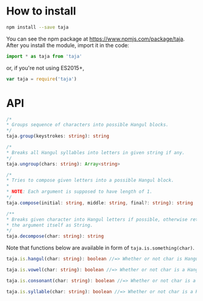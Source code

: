 # How to install

```bash
npm install --save taja
```

You can see the npm package at <https://www.npmjs.com/package/taja>.  
After you install the module, import it in the code:

```js
import * as taja from 'taja'
```

or, if you're not using ES2015+,

```js
var taja = require('taja')
```

# API

```ts
/*
* Groups sequence of characters into possible Hangul blocks.
*/
taja.group(keystrokes: string): string
```

```ts
/*
* Breaks all Hangul syllables into letters in given string if any.
*/
taja.ungroup(chars: string): Array<string>
```

```ts
/*
* Tries to compose given letters into a possible Hangul block.
*
* NOTE: Each argument is supposed to have length of 1.
*/
taja.compose(initial: string, middle: string, final?: string): string
```

```ts
/**
* Breaks given character into Hangul letters if possible, otherwise return
* the argument itself as String.
*/
taja.decompose(char: string): string
```

Note that functions below are available in form of `taja.is.something(char)`.

```ts
taja.is.hangul(char: string): boolean //=> Whether or not char is Hangul
```

```ts
taja.is.vowel(char: string): boolean //=> Whether or not char is a Hangul vowel
```

```ts
taja.is.consonant(char: string): boolean //=> Whether or not char is a Hangul consonant
```

```ts
taja.is.syllable(char: string): boolean //=> Whether or not char is a Hangul syllable block
```